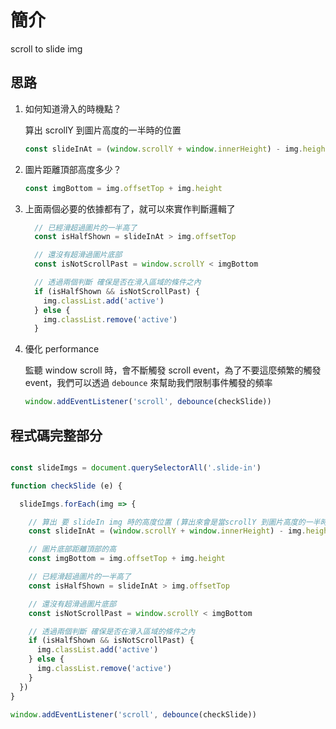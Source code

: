 # 簡介

scroll to slide img

## 思路

1. 如何知道滑入的時機點？

    算出 scrollY 到圖片高度的一半時的位置

    ```javascript
    const slideInAt = (window.scrollY + window.innerHeight) - img.height / 2
    ```

2. 圖片距離頂部高度多少？

    ```javascript
    const imgBottom = img.offsetTop + img.height
    ```

3. 上面兩個必要的依據都有了，就可以來實作判斷邏輯了

    ```javascript
      // 已經滑超過圖片的一半高了
      const isHalfShown = slideInAt > img.offsetTop

      // 還沒有超滑過圖片底部
      const isNotScrollPast = window.scrollY < imgBottom

      // 透過兩個判斷 確保是否在滑入區域的條件之內
      if (isHalfShown && isNotScrollPast) {
        img.classList.add('active')
      } else {
        img.classList.remove('active')
      }
    ```

4. 優化 performance

    監聽 window scroll 時，會不斷觸發 scroll event，為了不要這麼頻繁的觸發 event，我們可以透過 `debounce` 來幫助我們限制事件觸發的頻率

    ```javascript
    window.addEventListener('scroll', debounce(checkSlide))
    ```

## 程式碼完整部分

```javascript

const slideImgs = document.querySelectorAll('.slide-in')

function checkSlide (e) {

  slideImgs.forEach(img => {

    // 算出 要 slideIn img 時的高度位置 (算出來會是當scrollY 到圖片高度的一半時的位置)
    const slideInAt = (window.scrollY + window.innerHeight) - img.height / 2

    // 圖片底部距離頂部的高
    const imgBottom = img.offsetTop + img.height

    // 已經滑超過圖片的一半高了
    const isHalfShown = slideInAt > img.offsetTop

    // 還沒有超滑過圖片底部
    const isNotScrollPast = window.scrollY < imgBottom

    // 透過兩個判斷 確保是否在滑入區域的條件之內
    if (isHalfShown && isNotScrollPast) {
      img.classList.add('active')
    } else {
      img.classList.remove('active')
    }
  })
}

window.addEventListener('scroll', debounce(checkSlide))

```
